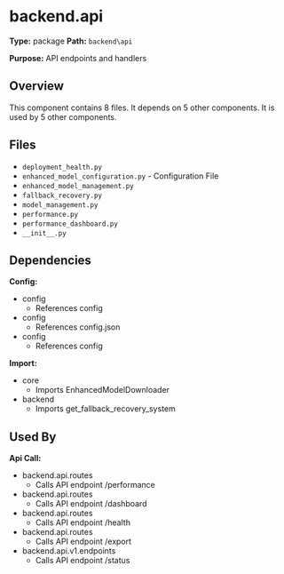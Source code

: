 # backend.api

**Type:** package
**Path:** `backend\api`

**Purpose:** API endpoints and handlers



## Overview

This component contains 8 files.
It depends on 5 other components.
It is used by 5 other components.

## Files

- `deployment_health.py`
- `enhanced_model_configuration.py` - Configuration File
- `enhanced_model_management.py`
- `fallback_recovery.py`
- `model_management.py`
- `performance.py`
- `performance_dashboard.py`
- `__init__.py`

## Dependencies

**Config:**
- config
  - References config
- config
  - References config.json
- config
  - References config

**Import:**
- core
  - Imports EnhancedModelDownloader
- backend
  - Imports get_fallback_recovery_system


## Used By

**Api Call:**
- backend.api.routes
  - Calls API endpoint /performance
- backend.api.routes
  - Calls API endpoint /dashboard
- backend.api.routes
  - Calls API endpoint /health
- backend.api.routes
  - Calls API endpoint /export
- backend.api.v1.endpoints
  - Calls API endpoint /status

